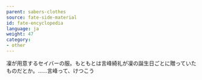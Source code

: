 ```yaml
---
parent: sabers-clothes
source: fate-side-material
id: fate-encyclopedia
language: ja
weight: 47
category:
- other
---
```


凜が用意するセイバーの服。もともとは言峰綺礼が凜の誕生日ごとに贈っていたものだとか。……言峰って、けつこう
